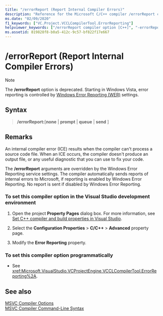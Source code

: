 ```yaml
---
title: "/errorReport (Report Internal Compiler Errors)"
description: "Reference for the Microsoft C/C++ compiler /errorReport command-line option."
ms.date: "02/09/2020"
f1_keywords: ["VC.Project.VCCLCompilerTool.ErrorReporting"]
helpviewer_keywords: ["/errorReport compiler option [C++]", "-errorReport compiler option [C++]"]
ms.assetid: 819828f8-b0a5-412c-9c57-bf822f17e667
---
```

# /errorReport (Report Internal Compiler Errors)

> [!NOTE]
> The **/errorReport** option is deprecated. Starting in Windows Vista, error reporting is controlled by [Windows Error Reporting (WER)](/windows/win32/wer/windows-error-reporting) settings.

## Syntax

> **/errorReport:**\[**none** \| **prompt** \| **queue** \| **send** ]

## Remarks

An internal compiler error (ICE) results when the compiler can't process a source code file. When an ICE occurs, the compiler doesn't produce an output file, or any useful diagnostic that you can use to fix your code.

The **/errorReport** arguments are overridden by the Windows Error Reporting service settings. The compiler automatically sends reports of internal errors to Microsoft, if reporting is enabled by Windows Error Reporting. No report is sent if disabled by Windows Error Reporting.

### To set this compiler option in the Visual Studio development environment

1. Open the project **Property Pages** dialog box. For more information, see [Set C++ compiler and build properties in Visual Studio](../working-with-project-properties.md).

1. Select the **Configuration Properties** > **C/C++** > **Advanced** property page.

1. Modify the **Error Reporting** property.

### To set this compiler option programmatically

- See <xref:Microsoft.VisualStudio.VCProjectEngine.VCCLCompilerTool.ErrorReporting%2A>.

## See also

[MSVC Compiler Options](compiler-options.md)\
[MSVC Compiler Command-Line Syntax](compiler-command-line-syntax.md)
